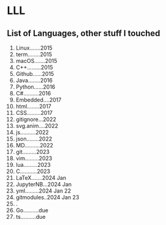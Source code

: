 # LLL

## List of Languages, other stuff I touched

1. Linux.......2015
1. term........2015
1. macOS.......2015
1. C++.........2015
1. Github......2015
1. Java........2016
1. Python......2016
1. C#..........2016
1. Embedded....2017
1. html........2017
1. CSS.........2017
1. gitignore...2022
1. svg.anim....2022
1. js..........2022
1. json........2022
1. MD..........2022
1. git.........2023
1. vim.........2023
1. lua.........2023
1. C...........2023
1. LaTeX.......2024 Jan
1. JupyterNB...2024 Jan
1. yml.........2024 Jan 22
1. gitmodules..2024 Jan 23
1. .
1. Go..........due
1. ts..........due

